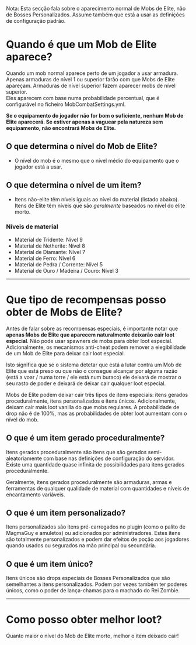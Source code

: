 Nota: Esta secção fala sobre o aparecimento normal de Mobs de Elite, não de Bosses Personalizados. Assume também que está a usar as definições de configuração padrão.

# Quando é que um Mob de Elite aparece?

Quando um mob normal aparece perto de um jogador a usar armadura. Apenas armaduras de nível 1 ou superior farão com que Mobs de Elite apareçam. Armaduras de nível superior fazem aparecer mobs de nível superior.
<br>Eles aparecem com base numa probabilidade percentual, que é configurável no ficheiro MobCombatSettings.yml.

**Se o equipamento do jogador não for bom o suficiente, nenhum Mob de Elite aparecerá. Se estiver apenas a vaguear pela natureza sem equipamento, não encontrará Mobs de Elite.**

## O que determina o nível do Mob de Elite?

* O nível do mob é o mesmo que o nível médio do equipamento que o jogador está a usar.

## O que determina o nível de um item?

* Itens não-elite têm níveis iguais ao nível do material (listado abaixo). Itens de Elite têm níveis que são *geralmente* baseados no nível do elite morto.

### Níveis de material
* Material de Tridente: Nível 9
* Material de Netherite: Nível 8
* Material de Diamante: Nível 7
* Material de Ferro: Nível 6
* Material de Pedra / Corrente: Nível 5
* Material de Ouro / Madeira / Couro: Nível 3

***

# Que tipo de recompensas posso obter de Mobs de Elite?
Antes de falar sobre as recompensas especiais, é importante notar que **apenas Mobs de Elite que aparecem naturalmente deixarão cair loot especial**. Não pode usar spawners de mobs para obter loot especial. Adicionalmente, os mecanismos anti-cheat podem remover a elegibilidade de um Mob de Elite para deixar cair loot especial.

Isto significa que se o sistema detetar que está a lutar contra um Mob de Elite que está preso ou que não o consegue alcançar por alguma razão (está a voar / numa torre / ele está num buraco) ele deixará de mostrar o seu rasto de poder e deixará de deixar cair qualquer loot especial.


Mobs de Elite podem deixar cair três tipos de itens especiais: itens gerados proceduralmente, itens personalizados e itens únicos. Adicionalmente, deixam cair mais loot vanilla do que mobs regulares. A probabilidade de drop não é de 100%, mas as probabilidades de obter loot aumentam com o nível do mob.

## O que é um item gerado proceduralmente?
Itens gerados proceduralmente são itens que são gerados semi-aleatoriamente com base nas definições de configuração do servidor. Existe uma quantidade quase infinita de possibilidades para itens gerados proceduralmente.

Geralmente, itens gerados proceduralmente são armaduras, armas e ferramentas de qualquer qualidade de material com quantidades e níveis de encantamento variáveis.

## O que é um item personalizado?
Itens personalizados são itens pré-carregados no plugin (como o palito de MagmaGuy e amuletos) ou adicionados por administradores. Estes itens são totalmente personalizados e podem dar efeitos de poção aos jogadores quando usados ou segurados na mão principal ou secundária.

## O que é um item único?
Itens únicos são drops especiais de Bosses Personalizados que são semelhantes a itens personalizados. Podem por vezes também ter poderes únicos, como o poder de lança-chamas para o machado do Rei Zombie.

***

# Como posso obter melhor loot?
Quanto maior o nível do Mob de Elite morto, melhor o item deixado cair!